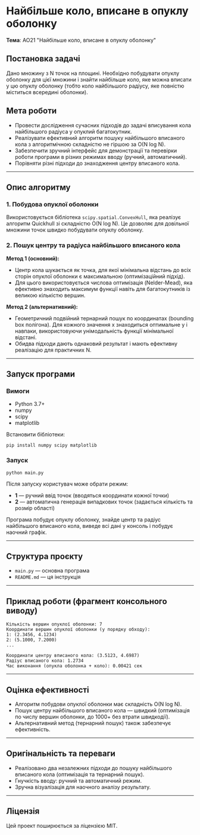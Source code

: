 # Найбільше коло, вписане в опуклу оболонку

**Тема**: AO21 "Найбільше коло, вписане в опуклу оболонку"

## Постановка задачі

Дано множину з N точок на площині. Необхідно побудувати опуклу оболонку для цієї множини і знайти найбільше коло, яке можна вписати у цю опуклу оболонку (тобто коло найбільшого радіусу, яке повністю міститься всередині оболонки).

## Мета роботи

- Провести дослідження сучасних підходів до задачі вписування кола найбільшого радіуса у опуклий багатокутник.
- Реалізувати ефективний алгоритм пошуку найбільшого вписаного кола з алгоритмічною складністю не гіршою за O(N log N).
- Забезпечити зручний інтерфейс для демонстрації та перевірки роботи програми в різних режимах вводу (ручний, автоматичний).
- Порівняти різні підходи до знаходження центру вписаного кола.

---

## Опис алгоритму

### 1. Побудова опуклої оболонки

Використовується бібліотека `scipy.spatial.ConvexHull`, яка реалізує алгоритм Quickhull зі складністю O(N log N). Це дозволяє для довільної множини точок швидко побудувати опуклу оболонку.

### 2. Пошук центру та радіуса найбільшого вписаного кола

**Метод 1 (основний):**

- Центр кола шукається як точка, для якої мінімальна відстань до всіх сторін опуклої оболонки є максимальною (оптимізаційний підхід).
- Для цього використовується числова оптимізація (Nelder-Mead), яка ефективно знаходить максимум функції навіть для багатокутників із великою кількістю вершин.

**Метод 2 (альтернативний):**

- Геометричний подвійний тернарний пошук по координатах (bounding box полігона). Для кожного значення x знаходиться оптимальне y і навпаки, використовуючи унімодальність функції мінімальної відстані.
- Обидва підходи дають однаковий результат і мають ефективну реалізацію для практичних N.

---

## Запуск програми

### Вимоги

- Python 3.7+
- numpy
- scipy
- matplotlib

Встановити бібліотеки:

```
pip install numpy scipy matplotlib
```

### Запуск

```
python main.py
```

Після запуску користувач може обрати режим:

- **1** — ручний ввід точок (вводяться координати кожної точки)
- **2** — автоматична генерація випадкових точок (задається кількість та розмір області)

Програма побудує опуклу оболонку, знайде центр та радіус найбільшого вписаного кола, виведе всі дані у консоль і побудує наочний графік.

---

## Структура проєкту

- `main.py` — основна програма
- `README.md` — ця інструкція

---

## Приклад роботи (фрагмент консольного виводу)

```
Кількість вершин опуклої оболонки: 7
Координати вершин опуклої оболонки (у порядку обходу):
1: (2.3456, 4.1234)
2: (5.1000, 7.2000)
...

Координати центру вписаного кола: (3.5123, 4.6987)
Радіус вписаного кола: 1.2734
Час виконання (опукла оболонка + коло): 0.00421 сек
```

---

## Оцінка ефективності

- Алгоритм побудови опуклої оболонки має складність O(N log N).
- Пошук центру найбільшого вписаного кола — швидкий (оптимізація по числу вершин оболонки, до 1000+ без втрати швидкодії).
- Альтернативний метод (тернарний пошук) також забезпечує ефективність.

---

## Оригінальність та переваги

- Реалізовано два незалежних підходи до пошуку найбільшого вписаного кола (оптимізація та тернарний пошук).
- Гнучкість вводу: ручний та автоматичний режим.
- Зручна візуалізація для наочного аналізу результату.

---

## Ліцензія

Цей проект поширюється за ліцензією MIT.
